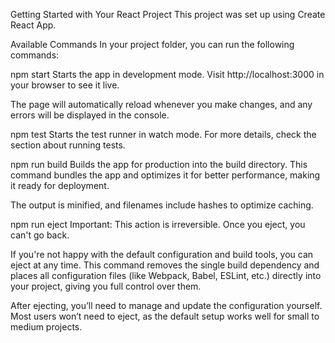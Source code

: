 Getting Started with Your React Project
This project was set up using Create React App.

Available Commands
In your project folder, you can run the following commands:

npm start
Starts the app in development mode.
Visit http://localhost:3000 in your browser to see it live.

The page will automatically reload whenever you make changes, and any errors will be displayed in the console.

npm test
Starts the test runner in watch mode.
For more details, check the section about running tests.

npm run build
Builds the app for production into the build directory.
This command bundles the app and optimizes it for better performance, making it ready for deployment.

The output is minified, and filenames include hashes to optimize caching.

npm run eject
Important: This action is irreversible. Once you eject, you can't go back.

If you're not happy with the default configuration and build tools, you can eject at any time.
This command removes the single build dependency and places all configuration files (like Webpack, Babel, ESLint, etc.) directly into your project, giving you full control over them.

After ejecting, you’ll need to manage and update the configuration yourself. Most users won’t need to eject, as the default setup works well for small to medium projects.
